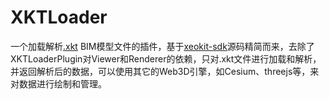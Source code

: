 # XKTLoader

一个加载解析[.xkt](https://github.com/xeokit/xeokit-convert) BIM模型文件的插件，基于[xeokit-sdk](https://github.com/xeokit/xeokit-sdk)源码精简而来，去除了XKTLoaderPlugin对Viewer和Renderer的依赖，只对.xkt文件进行加载和解析，并返回解析后的数据，可以使用其它的Web3D引擎，如Cesium、threejs等，来对数据进行绘制和管理。
